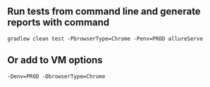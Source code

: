 ## Run tests from command line and generate reports with command
```
gradlew clean test -PbrowserType=Chrome -Penv=PROD allureServe
```

## Or add to VM options
```
-Denv=PROD -DbrowserType=Chrome
```

